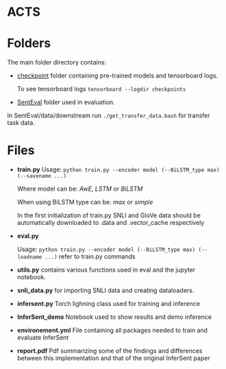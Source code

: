 # ACTS

# Folders

The main folder directory contains:

* [checkpoint](https://drive.google.com/drive/folders/1B_iP5n9oyTLfqqp8guHk1gvFXM0guZb1?usp=sharing) folder containing pre-trained models and tensorboard logs.

  To see tensorboard logs  `tensorboard --logdir checkpoints`
 
 * [SentEval](https://github.com/facebookresearch/SentEval) folder used in evaluation.

  In SentEval/data/downstream run `./get_transfer_data.bash` for transfer task data.

# Files

* **train.py**
  Usage: `python train.py --encoder model (--BiLSTM_type max) (--savename ...)` 
  
  Where model can be: *AwE, LSTM* or *BiLSTM* 
  
  When using BiLSTM type can be: *max* or *simple*
  
  In the first initialization of train.py SNLI and GloVe data should be automatically downloaded to .data and .vector_cache respectively

* **eval.py**

  Usage: `python train.py --encoder model (--BiLSTM_type max) (--loadname ...)`  refer to train.py commands
  
  
 * **utils.py** contains various functions used in eval and the jupyter notebook.

* **snli_data.py** for importing SNLI data and creating dataloaders.

* **infersent.py** Torch lighning class used for training and inference
 
* **InferSent_demo** Notebook used to show results and demo inference

* **environement.yml** File containing all packages needed to train and evaluate InferSent

* **report.pdf** Pdf summarizing some of the findings and differences between this implementation and that of the original InferSent paper 
